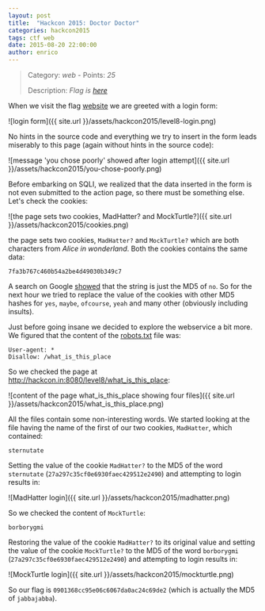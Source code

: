 ```yaml
---
layout: post
title:  "Hackcon 2015: Doctor Doctor"
categories: hackcon2015
tags: ctf web
date: 2015-08-20 22:00:00
author: enrico
---
```


> Category: *web* - Points: *25*
>
> Description: *Flag is [here](http://hackcon.in:8080/level8/)*

When we visit the flag [website](http://hackcon.in:8080/level8/) we are greeted with a login form:

![login form]({{ site.url }}/assets/hackcon2015/level8-login.png)

No hints in the source code and everything we try to insert in the form leads miserably to this page (again without hints in the source code):

![message 'you chose poorly' showed after login attempt]({{ site.url }}/assets/hackcon2015/you-chose-poorly.png)

Before embarking on SQLI, we realized that the data inserted in the form is not even submitted to the action page, so there must be something else. Let's check the cookies:

![the page sets two cookies, MadHatter? and MockTurtle?]({{ site.url }}/assets/hackcon2015/cookies.png)

the page sets two cookies, `MadHatter?` and `MockTurtle?` which are both characters from *Alice in wonderland*. Both the cookies contains the same data:

    7fa3b767c460b54a2be4d49030b349c7

A search on Google [showed](http://md5cracker.org/decrypted-md5-hash/7fa3b767c460b54a2be4d49030b349c7) that the string is just the MD5 of `no`. So for the next hour we tried to replace the value of the cookies with other MD5 hashes for `yes`, `maybe`, `ofcourse`, `yeah` and many other (obviously including insults).

Just before going insane we decided to explore the webservice a bit more. We figured that the content of the [robots.txt](http://hackcon.in:8080/level8/robots.txt) file was:

    User-agent: *
    Disallow: /what_is_this_place

So we checked the page at <http://hackcon.in:8080/level8/what_is_this_place>:

![content of the page what_is_this_place showing four files]({{ site.url }}/assets/hackcon2015/what_is_this_place.png)

All the files contain some non-interesting words. We started looking at the file having the name of the first of our two cookies, `MadHatter`, which contained:

    sternutate

Setting the value of the cookie `MadHatter?` to the MD5 of the word `sternutate` (`27a297c35cf0e6930faec429512e2490`) and attempting to login results in:

![MadHatter login]({{ site.url }}/assets/hackcon2015/madhatter.png)

So we checked the content of `MockTurtle`:

    borborygmi

Restoring the value of the cookie `MadHatter?` to its original value and setting the value of the cookie `MockTurtle?` to the MD5 of the word `borborygmi` (`27a297c35cf0e6930faec429512e2490`) and attempting to login results in:

![MockTurtle login]({{ site.url }}/assets/hackcon2015/mockturtle.png)

So our flag is `0901368cc95e06c6067da0ac24c69de2` (which is actually the MD5 of `jabbajabba`).

